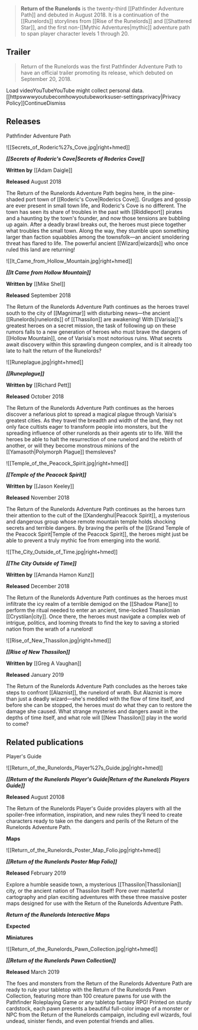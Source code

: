 > **Return of the Runelords** is the twenty-third [[Pathfinder Adventure Path]] and debuted in August 2018. It is a continuation of the [[Runelords]] storylines from [[Rise of the Runelords]] and [[Shattered Star]], and the first non-[[Mythic Adventures|mythic]] adventure path to span player character levels 1 through 20.



## Trailer

> Return of the Runelords was the first Pathfinder Adventure Path to have an official trailer promoting its release, which debuted on September 20, 2018.


Load videoYouTubeYouTube might collect personal data. [[httpswwwyoutubecomhowyoutubeworksuser-settingsprivacy|Privacy Policy]]ContinueDismiss


## Releases



Pathfinder Adventure Path


![[Secrets_of_Roderic%27s_Cove.jpg|right+hmed]] 


***[[Secrets of Roderic's Cove|Secrets of Roderics Cove]]***

**Written by** [[Adam Daigle]]

**Released** August 2018


The Return of the Runelords Adventure Path begins here, in the pine-shaded port town of [[Roderic's Cove|Roderics Cove]]. Grudges and gossip are ever present in small town life, and Roderic's Cove is no different. The town has seen its share of troubles in the past with [[Riddleport]] pirates and a haunting by the town's founder, and now those tensions are bubbling up again. After a deadly brawl breaks out, the heroes must piece together what troubles the small town. Along the way, they stumble upon something larger than faction squabbles among the townsfolk—an ancient smoldering threat has flared to life. The powerful ancient [[Wizard|wizards]] who once ruled this land are returning!


![[It_Came_from_Hollow_Mountain.jpg|right+hmed]] 


***[[It Came from Hollow Mountain]]***

**Written by** [[Mike Shel]]

**Released** September 2018


The Return of the Runelords Adventure Path continues as the heroes travel south to the city of [[Magnimar]] with disturbing news—the ancient [[Runelords|runelords]] of [[Thassilon]] are awakening! With [[Varisia]]'s greatest heroes on a secret mission, the task of following up on these rumors falls to a new generation of heroes who must brave the dangers of [[Hollow Mountain]], one of Varisia's most notorious ruins. What secrets await discovery within this sprawling dungeon complex, and is it already too late to halt the return of the Runelords?


![[Runeplague.jpg|right+hmed]] 


***[[Runeplague]]***

**Written by** [[Richard Pett]]

**Released** October 2018


The Return of the Runelords Adventure Path continues as the heroes discover a nefarious plot to spread a magical plague through Varisia's greatest cities. As they travel the breadth and width of the land, they not only face cultists eager to transform people into monsters, but the spreading influence of other runelords as their agents stir to life. Will the heroes be able to halt the resurrection of one runelord and the rebirth of another, or will they become monstrous minions of the [[Yamasoth|Polymorph Plague]] themsleves?


![[Temple_of_the_Peacock_Spirit.jpg|right+hmed]] 


***[[Temple of the Peacock Spirit]]***

**Written by** [[Jason Keeley]]

**Released** November 2018


The Return of the Runelords Adventure Path continues as the heroes turn their attention to the cult of the [[Xanderghul|Peacock Spirit]], a mysterious and dangerous group whose remote mountain temple holds shocking secrets and terrible dangers. By braving the perils of the [[Grand Temple of the Peacock Spirit|Temple of the Peacock Spirit]], the heroes might just be able to prevent a truly mythic foe from emerging into the world.


![[The_City_Outside_of_Time.jpg|right+hmed]] 


***[[The City Outside of Time]]***

**Written by** [[Amanda Hamon Kunz]]

**Released** December 2018


The Return of the Runelords Adventure Path continues as the heroes must infiltrate the icy realm of a terrible demigod on the [[Shadow Plane]] to perform the ritual needed to enter an ancient, time-locked Thassilonian [[Crystilan|city]]. Once there, the heroes must navigate a complex web of intrigue, politics, and looming threats to find the key to saving a storied nation from the wrath of a runelord!


![[Rise_of_New_Thassilon.jpg|right+hmed]] 


***[[Rise of New Thassilon]]***

**Written by** [[Greg A Vaughan]]

**Released** January 2019


The Return of the Runelords Adventure Path concludes as the heroes take steps to confront [[Alaznist]], the runelord of wrath. But Alaznist is more than just a deadly wizard—she's meddled with the flow of time itself, and before she can be stopped, the heroes must do what they can to restore the damage she caused. What strange mysteries and dangers await in the depths of time itself, and what role will [[New Thassilon]] play in the world to come?



## Related publications



Player's Guide


![[Return_of_the_Runelords_Player%27s_Guide.jpg|right+hmed]] 


***[[Return of the Runelords Player's Guide|Return of the Runelords Players Guide]]***



**Released** August 20108


The Return of the Runelords Player's Guide provides players with all the spoiler-free information, inspiration, and new rules they'll need to create characters ready to take on the dangers and perils of the Return of the Runelords Adventure Path.


**Maps**


![[Return_of_the_Runelords_Poster_Map_Folio.jpg|right+hmed]] 


***[[Return of the Runelords Poster Map Folio]]***



**Released** February 2019


Explore a humble seaside town, a mysterious [[Thassilon|Thassilonian]] city, or the ancient nation of Thassilon itself! Pore over masterful cartography and plan exciting adventures with these three massive poster maps designed for use with the Return of the Runelords Adventure Path.




***Return of the Runelords Interactive Maps***



**Expected**





**Miniatures**


![[Return_of_the_Runelords_Pawn_Collection.jpg|right+hmed]] 


***[[Return of the Runelords Pawn Collection]]***



**Released** March 2019


The foes and monsters from the Return of the Runelords Adventure Path are ready to rule your tabletop with the Return of the Runelords Pawn Collection, featuring more than 100 creature pawns for use with the Pathfinder Roleplaying Game or any tabletop fantasy RPG! Printed on sturdy cardstock, each pawn presents a beautiful full-color image of a monster or NPC from the Return of the Runelords campaign, including evil wizards, foul undead, sinister fiends, and even potential friends and allies.









